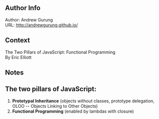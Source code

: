 
Author Info
-----------
Author: Andrew Gurung <br>
URL: http://andrewgurung.github.io/

Context
-------
The Two Pillars of JavaScript: Functional Programming <br>
By Eric Elliott

Notes
-----

## The two pillars of JavaScript:

1. **Prototypal Inheritance** (objects without classes, prototype delegation, OLOO -- Objects Linking to Other Objects)
2. **Functional Programming** (enabled by lambdas with closure)
